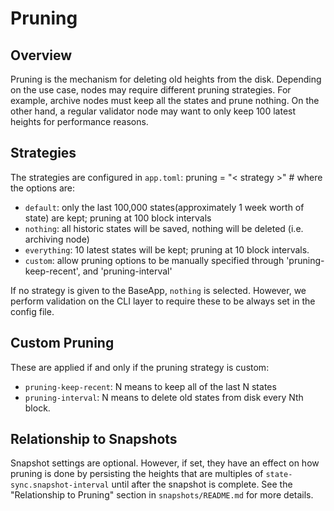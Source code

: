 # Pruning

## Overview

Pruning is the mechanism for deleting old heights from the disk. Depending on the use case,
nodes may require different pruning strategies. For example, archive nodes must keep all
the states and prune nothing. On the other hand, a regular validator node may want to only keep 100 latest heights for performance reasons.

## Strategies

The strategies are configured in `app.toml`:
pruning = "< strategy >" # where the options are:
- `default`: only the last 100,000 states(approximately 1 week worth of state) are kept; pruning at 100 block intervals
- `nothing`: all historic states will be saved, nothing will be deleted (i.e. archiving node)
- `everything`: 10 latest states will be kept; pruning at 10 block intervals.
- `custom`: allow pruning options to be manually specified through 'pruning-keep-recent', and 'pruning-interval'

If no strategy is given to the BaseApp, `nothing` is selected. However, we perform validation on the CLI layer to require these to be always set in the config file.

## Custom Pruning

These are applied if and only if the pruning strategy is custom:
- `pruning-keep-recent`: N means to keep all of the last N states
- `pruning-interval`: N means to delete old states from disk every Nth block.

## Relationship to Snapshots

Snapshot settings are optional. However, if set, they have an effect on how pruning is done by
persisting the heights that are multiples of `state-sync.snapshot-interval` until after the snapshot is complete. See the "Relationship to Pruning" section in `snapshots/README.md` for more details.

